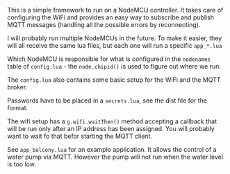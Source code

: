
This is a simple framework to run on a NodeMCU controller. It takes care of
configuring the WiFi and provides an easy way to subscribe and publish MQTT
messages (handling all the possible errors by reconnecting).

I will probably run multiple NodeMCUs in the future. To make it easier, they
will all receive the same lua files, but each one will run a specific `app_*.lua`

Which NodeMCU is responsible for what is configured in the `nodenames` table of
`config.lua` - the `node.chipid()` is used to figure out where we run.

The `config.lua` also contains some basic setup for the WiFi and the MQTT broker.

Passwords have to be placed in a `secrets.lua`, see the dist file for the format.

The wifi setup has a `g.wifi.waitThen()` method accepting a callback that will
be run only after an IP address has been assigned. You will probably want to wait
fo that befor starting the MQTT client.

See `app_balcony.lua` for an example application. It allows the control of a water
pump via MQTT. However the pump will not run when the water level is too low.
